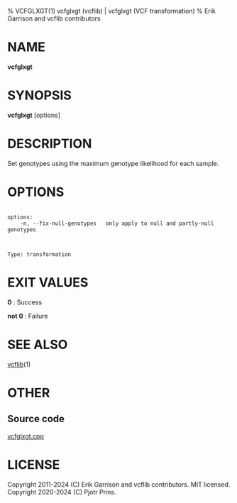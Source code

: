 % VCFGLXGT(1) vcfglxgt (vcflib) | vcfglxgt (VCF transformation)
% Erik Garrison and vcflib contributors

# NAME

**vcfglxgt**

# SYNOPSIS

**vcfglxgt** [options] <vcf file>

# DESCRIPTION

Set genotypes using the maximum genotype likelihood for each sample.



# OPTIONS

```

options:
    -n, --fix-null-genotypes   only apply to null and partly-null genotypes



Type: transformation

```





# EXIT VALUES

**0**
: Success

**not 0**
: Failure

# SEE ALSO



[vcflib](./vcflib.md)(1)



# OTHER

## Source code

[vcfglxgt.cpp](https://github.com/vcflib/vcflib/blob/master/src/vcfglxgt.cpp)

# LICENSE

Copyright 2011-2024 (C) Erik Garrison and vcflib contributors. MIT licensed.
Copyright 2020-2024 (C) Pjotr Prins.

<!--
  Created with ./scripts/bin2md.rb scripts/bin2md-template.erb
-->
